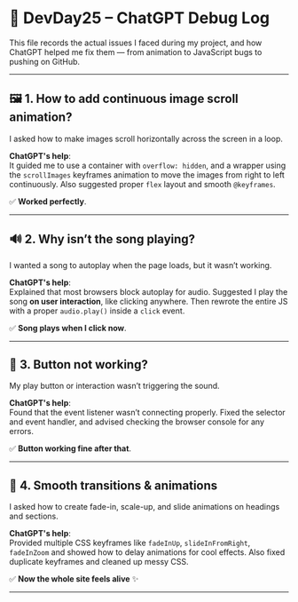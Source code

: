 # 🚀 DevDay25 – ChatGPT Debug Log

This file records the actual issues I faced during my project, and how ChatGPT helped me fix them — from animation to JavaScript bugs to pushing on GitHub.

---

## 🖼️ 1. How to add continuous image scroll animation?

I asked how to make images scroll horizontally across the screen in a loop.

**ChatGPT's help**:  
It guided me to use a container with `overflow: hidden`, and a wrapper using the `scrollImages` keyframes animation to move the images from right to left continuously. Also suggested proper `flex` layout and smooth `@keyframes`.

✅ **Worked perfectly**.

---

## 🔊 2. Why isn’t the song playing?

I wanted a song to autoplay when the page loads, but it wasn’t working.

**ChatGPT's help**:  
Explained that most browsers block autoplay for audio. Suggested I play the song **on user interaction**, like clicking anywhere. Then rewrote the entire JS with a proper `audio.play()` inside a `click` event.

✅ **Song plays when I click now**.

---

## 🎯 3. Button not working?

My play button or interaction wasn’t triggering the sound.

**ChatGPT's help**:  
Found that the event listener wasn’t connecting properly. Fixed the selector and event handler, and advised checking the browser console for any errors.

✅ **Button working fine after that**.

---

## 🎨 4. Smooth transitions & animations

I asked how to create fade-in, scale-up, and slide animations on headings and sections.

**ChatGPT's help**:  
Provided multiple CSS keyframes like `fadeInUp`, `slideInFromRight`, `fadeInZoom` and showed how to delay animations for cool effects. Also fixed duplicate keyframes and cleaned up messy CSS.

✅ **Now the whole site feels alive** ✨

---
